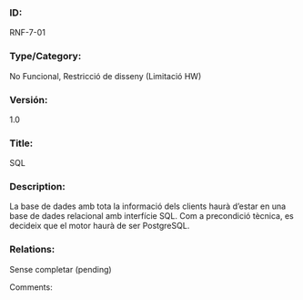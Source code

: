 ### ID:

RNF-7-01

### Type/Category: 

No Funcional, Restricció de disseny (Limitació HW)

### Versión:

1.0

### Title:

SQL

### Description: 

La base de dades amb tota la informació dels clients haurà d’estar en una base de dades relacional amb interfície SQL. Com a precondició tècnica, es decideix que el motor haurà de ser PostgreSQL.

### Relations: 

Sense completar (pending) 

Comments: 
